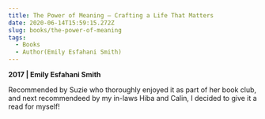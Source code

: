 ```yaml
---
title: The Power of Meaning – Crafting a Life That Matters
date: 2020-06-14T15:59:15.272Z
slug: books/the-power-of-meaning
tags:
  - Books
  - Author(Emily Esfahani Smith)
---
```


**2017 | Emily Esfahani Smith**

Recommended by Suzie who thoroughly enjoyed it as part of her book club, and next recommendeed by my in-laws Hiba and Calin, I decided to give it a read for myself!
